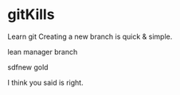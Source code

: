 # gitKills
Learn git
Creating a new branch is quick & simple.

lean manager branch

sdfnew gold

I think you said is right.
